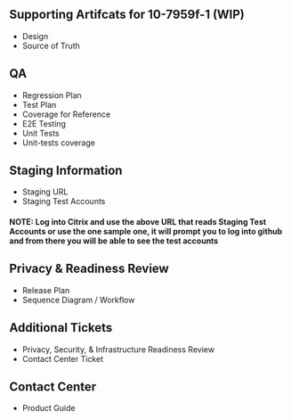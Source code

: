 ## Supporting Artifcats for 10-7959f-1 (WIP)


- Design
- Source of Truth

## QA
- Regression Plan
- Test Plan 
- Coverage for Reference
- E2E Testing 
- Unit Tests
- Unit-tests coverage

## Staging Information
- Staging URL
- Staging Test Accounts

#### NOTE: Log into Citrix and use the above URL that reads Staging Test Accounts or use the one sample one, it will prompt you to log into github and from there you will be able to see the test accounts 

## Privacy & Readiness Review
- Release Plan
- Sequence Diagram / Workflow

## Additional Tickets 
- Privacy, Security, & Infrastructure Readiness Review
- Contact Center Ticket


## Contact Center
- Product Guide
